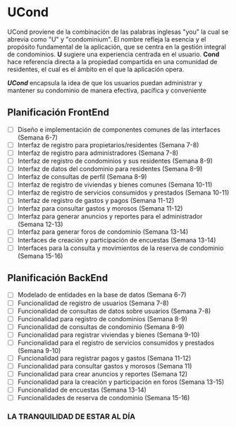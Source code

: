 # UCond

UCond proviene de la combinación de las palabras inglesas "you" la cual se abrevia como "U" y "condominium".
El nombre refleja la esencia y el propósito fundamental de la aplicación, que se centra en la gestión integral de condominios.
**U** sugiere una experiencia centrada en el usuario.
**Cond** hace referencia directa a la propiedad compartida en una comunidad de residentes, el cual es el ámbito en el que la aplicación opera.

***UCond*** encapsula la idea de que los usuarios puedan administrar y mantener su condominio de manera efectiva, pacífica y conveniente

## Planificación FrontEnd

- [ ] Diseño e implementación de componentes comunes de las interfaces  (Semana 6-7)
- [ ] Interfaz de registro para propietarios/residentes  (Semana 7-8)
- [ ] Interfaz de registro para administradores  (Semana 7-8)  
- [ ] Interfaz de registro de condominios y sus residentes  (Semana 8-9)
- [ ] Interfaz de datos del condominio para residentes  (Semana 8-9)
- [ ] Interfaz de consultas de perfil  (Semana 8-9)
- [ ] Interfaz de registro de viviendas y bienes comunes  (Semana 10-11)
- [ ] Interfaz de registro de servicios consumidos y prestados (Semana 10-11)
- [ ] Interfaz de registro de gastos y pagos  (Semana 11-12)
- [ ] Interfaz para consultar gastos y morosos  (Semana 11-12)
- [ ] Interfaz para generar anuncios y reportes para el administrador  (Semana 12-13)
- [ ] Interfaz para generar foros de condominio  (Semana 13-14)
- [ ] Interfaces de creación y participación de encuestas  (Semana 13-14)
- [ ] Interfaces para la consulta y movimientos de la reserva de condominio  (Semana 15-16)

## Planificación BackEnd

- [ ] Modelado de entidades en la base de datos  (Semana 6-7)
- [ ] Funcionalidad de registro de usuarios  (Semana 7-8)
- [ ] Funcionalidad de consultas de datos sobre usuarios  (Semana 7-8)
- [ ] Funcionalidad para registro de condominios  (Semana 8-9)
- [ ] Funcionalidad de consultas de condominio  (Semana 8-9)
- [ ] Funcionalidad para registrar viviendas y bienes  (Semana 9-10)
- [ ] Funcionalidad para el registro de servicios consumidos y prestados  (Semana 9-10)
- [ ] Funcionalidad para registrar pagos y gastos  (Semana 11-12)
- [ ] Funcionalidad para consultar gastos y morosos  (Semana 11)
- [ ] Funcionalidad para crear anuncios y reportes  (Semana 12)
- [ ] Funcionalidad para la creación y participación en foros  (Semana 13-15)
- [ ] Funcionalidad de encuestas  (Semana 13-14)
- [ ] Funcionalidades de reserva de condominio  (Semana 15-16)

### LA TRANQUILIDAD DE ESTAR AL DÍA
